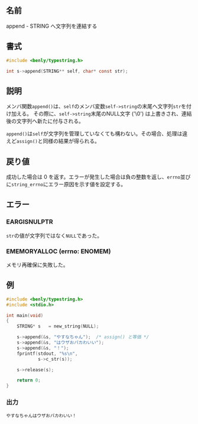 ## 名前

append - STRING へ文字列を連結する

## 書式

```c
#include <benly/typestring.h>

int s->append(STRING** self, char* const str);
```

## 説明

メンバ関数`append()`は、`self`のメンバ変数`self->string`の末尾へ文字列`str`を付け加える。
その際に、`self->string`末尾のNULL文字 ('\0') は上書きされ、連結後の文字列へ新たに付与される。

`append()`は`self`が文字列を管理していなくても構わない。その場合、処理は違えど`assign()`と同様の結果が得られる。

## 戻り値

成功した場合は 0 を返す。エラーが発生した場合は負の整数を返し、`errno`並びに`string_errno`にエラー原因を示す値を設定する。

## エラー

### EARGISNULPTR

`str`の値が文字列ではなく`NULL`であった。

### EMEMORYALLOC (errno: ENOMEM)

メモリ再確保に失敗した。

## 例

```c
#include <benly/typestring.h>
#include <stdio.h>

int main(void)
{
    STRING* s   = new_string(NULL);

    s->append(&s, "やすなちゃん");  /* assign() と等価 */
    s->append(&s, "はウザおバカわいい");
    s->append(&s, "！");
    fprintf(stdout, "%s\n",
            s->c_str(s));

    s->release(s);

    return 0;
}
```

### 出力

```
やすなちゃんはウザおバカわいい！
```
